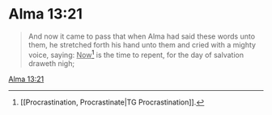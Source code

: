 # Alma 13:21

> And now it came to pass that when Alma had said these words unto them, he stretched forth his hand unto them and cried with a mighty voice, saying: <u>Now</u>[^a] is the time to repent, for the day of salvation draweth nigh;

[Alma 13:21](https://www.churchofjesuschrist.org/study/scriptures/bofm/alma/13?lang=eng&id=p21#p21)


[^a]: [[Procrastination, Procrastinate|TG Procrastination]].  
